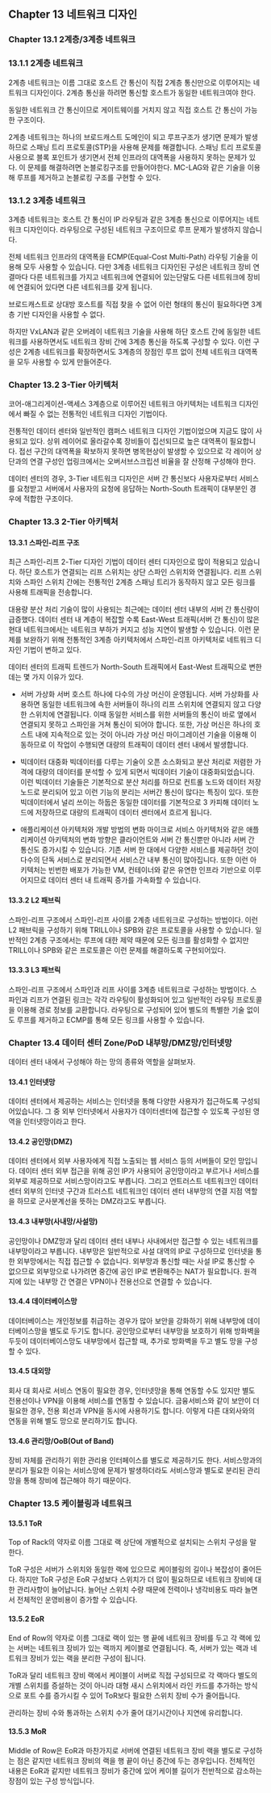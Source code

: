 ## Chapter 13 네트워크 디자인

### Chapter 13.1 2계층/3계층 네트워크

### 13.1.1 2계층 네트워크
2계층 네트워크는 이름 그대로 호스트 간 통신이 직접 2계층 통신만으로 이루어지는 네트워크 디자인이다. 2계층 통신을 하려면 통신할 호스트가 동일한 네트워크여야 한다.

동일한 네트워크 간 통신이므로 게이트웨이를 거치지 않고 직접 호스트 간 통신이 가능한 구조이다.

2계층 네트워크는 하나의 브로드캐스트 도메인이 되고 루프구조가 생기면 문제가 발생하므로 스패닝 트리 프로토콜(STP)을 사용해 문제를 해결합니다. 스패닝 트리 프로토콜 사용으로 블록 포인트가 생기면서 전체 인프라의 대역폭을 사용하지 못하는 문제가 있다. 이 문제를 해결하려면 논블로킹구조를 만들어야한다. MC-LAG와 같은 기술을 이용해 루프를 제거하고 논블로킹 구조를 구현할 수 있다.

### 13.1.2 3계층 네트워크
3계층 네트워크는 호스트 간 통신이 IP 라우팅과 같은 3계층 통신으로 이루어지는 네트워크 디자인이다. 라우팅으로 구성된 네트워크 구조이므로 루프 문제가 발생하지 않습니다.

전체 네트워크 인프라의 대역폭을 ECMP(Equal-Cost Multi-Path) 라우팅 기술을 이용해 모두 사용할 수 있습니다. 다만 3계층 네트워크 디자인된 구성은 네트워크 장비 연결마다 다른 네트워크를 가지고 네트워크에 연결되어 있는단말도 다른 네트워크에 장비에 연결되어 있다면 다른 네트워크를 갖게 됩니다.

브로드캐스트로 상대방 호스트를 직접 찾을 수 없어 이런 형태의 통신이 필요하다면 3계층 기반 디자인을 사용할 수 없다.

하지만 VxLAN과 같은 오버레이 네트워크 기술을 사용해 하단 호스트 간에 동일한 네트워크를 사용하면서도 네트워크 장비 간에 3계층 통신을 하도록 구성할 수 있다. 이런 구성은 2계층 네트워크를 확장하면서도 3계층의 장점인 루프 없이 전체 네트워크 대역폭을 모두 사용할 수 있게 만들어준다.

### Chapter 13.2 3-Tier 아키텍처

코어-애그리게이션-액세스 3계층으로 이루어진 네트워크 아키텍처는 네트워크 디자인에서 빠질 수 없는 전통적인 네트워크 디자인 기법이다.

전통적인 데이터 센터와 일반적인 캠퍼스 네트워크 디자인 기법이었으며 지금도 많이 사용되고 있다. 상위 레이어로 올라갈수록 장비들이 집선되므로 높은 대역폭이 필요합니다. 접선 구간의 대역폭을 확보하지 못하면 병목현상이 발생할 수 있으므로 각 레이어 상단과의 연결 구성인 업링크에서는 오버서브스크립션 비율을 잘 산정해 구성해야 한다.

데이터 센터의 경우, 3-Tier 네트워크 디자인은 서버 간 통신보다 사용자로부터 서비스를 요청받고 서버에서 사용자의 요청에 응답하는 North-South 트래픽이 대부분인 경우에 적합한 구조이다.

### Chapter 13.3 2-Tier 아키텍처

#### 13.3.1 스파인-리프 구조
최근 스파인-리프 2-Tier 디자인 기법이 데이터 센터 디자인으로 많이 적용되고 있습니다. 하단 호스트가 연결되는 리프 스위치는 상단 스파인 스위치와 연결됩니다. 리프 스위치와 스파인 스위치 간에는 전통적인 2계층 스패닝 트리가 동작하지 않고 모든 링크를 사용해 트래픽을 전송합니다.

대용량 분산 처리 기술이 많이 사용되는 최근에는 데이터 센터 내부의 서버 간 통신량이 급증했다. 데이터 센터 내 계층이 복잡할 수록 East-West 트래픽(서버 간 통신)이 많은 현대 네트워크에서는 네트워크 부하가 커지고 성능 지연이 발생할 수 있습니다. 이런 문제를 보완하기 위해 전통적인 3계층 아키텍처에서 스파인-리프 아키텍처로 네트워크 디자인 기법이 변하고 있다.

데이터 센터의 트래픽 트렌드가 North-South 트래픽에서 East-West 트래픽으로 변한 데는 몇 가지 이유가 있다.

- 서버 가상화
서버 호스트 하나에 다수의 가상 머신이 운영됩니다. 서버 가상화를 사용하면 동일한 네트워크에 속한 서버들이 하나의 리프 스위치에 연결되지 않고 다양한 스위치에 연결됩니다. 이때 동일한 서비스를 위한 서버들의 통신이 바로 옆에서 연결되지 못하고 스파인을 거쳐 통신이 되어야 합니다. 또한, 가상 머신은 하나의 호스트 내에 지속적으로 있는 것이 아니라 가상 머신 마이그레이션 기술을 이용해 이동하므로 이 작업이 수행되면 대량의 트래픽이 데이터 센터 내에서 발생합니다.

- 빅데이터 대중화
빅데이터를 다루는 기술이 오픈 소스화되고 분산 처리로 저렴한 가격에 대량의 데이터를 분석할 수 있게 되면서 빅데이터 기술이 대중화되었습니다. 이런 빅데이터 기술들은 기본적으로 분산 처리를 하므로 컨트롤 노드와 데이터 저장 노드로 분리되어 있고 이런 기능의 분리는 서버간 통신이 많다는 특징이 있다. 또한 빅데이터에서 널리 쓰이는 하둡은 동일한 데이터를 기본적으로 3 카피해 데이터 노드에 저장하므로 대량의 트래픽이 데이터 센터에서 흐르게 됩니다.

- 애플리케이션 아키텍처와 개발 방법의 변화
마이크로 서비스 아키텍처와 같은 애플리케이션 아키텍처의 변화 방향은 클라이언트와 서버 간 통신뿐만 아니라 서버 간 통신도 증가시킬 수 있습니다. 기존 서버 한 대에서 다양한 서비스를 제공하던 것이 다수의 단독 서비스로 분리되면서 서비스간 내부 통신이 많아집니다. 또한 이런 아키텍처는 빈번한 배포가 가능한 VM, 컨테이너와 같은 유연한 인프라 기반으로 이루어지므로 데이터 센터 내 트래픽 증가를 가속화할 수 있습니다.

#### 13.3.2 L2 패브릭
스파인-리프 구조에서 스파인-리프 사이를 2계층 네트워크로 구성하는 방법이다. 이런 L2 패브릭을 구성하기 위해 TRILL이나 SPB와 같은 프로토콜을 사용할 수 있습니다. 일반적인 2계층 구조에서는 루프에 대한 제약 때문에 모든 링크를 활성화할 수 없지만 TRILL이나 SPB와 같은 프로토콜은 이런 문제를 해결하도록 구현되어있다.

#### 13.3.3 L3 패브릭
스파인-리프 구조에서 스파인과 리프 사이를 3계층 네트워크로 구성하는 방법이다. 스파인과 리프가 연결된 링크는 각각 라우팅이 활성화되어 있고 일반적인 라우팅 프로토콜을 이용해 경로 정보를 교환합니다. 라우팅으로 구성되어 있어 별도의 특별한 기술 없이도 루프를 제거하고 ECMP를 통해 모든 링크를 사용할 수 있습니다.


### Chapter 13.4 데이터 센터 Zone/PoD 내부망/DMZ망/인터넷망

데이터 센터 내에서 구성해야 하는 망의 종류와 역할을 살펴보자.

#### 13.4.1 인터넷망

데이터 센터에서 제공하는 서비스는 인터넷을 통해 다양한 사용자가 접근하도록 구성되어있습니다. 그 중 외부 인터넷에서 사용자가 데이터센터에 접근할 수 있도록 구성된 영역을 인터넷망이라고 한다.

#### 13.4.2 공인망(DMZ)
데이터 센터에서 외부 사용자에게 직접 노출되는 웹 서비스 등의 서버들이 모인 망입니다. 데이터 센터 외부 접근을 위해 공인 IP가 사용되어 공인망이라고 부르거나 서비스를 외부로 제공하므로 서비스망이라고도 부릅니다. 그리고 언트러스트 네트워크인 데이터 센터 외부의 인터넷 구간과 트러스트 네트워크인 데이터 센터 내부망의 연결 지점 역할을 하므로 군사분계선을 뜻하는 DMZ라고도 부릅니다.

#### 13.4.3 내부망(사내망/사설망)
공인망이나 DMZ망과 달리 데이터 센터 내부나 사내에서만 접근할 수 있는 네트워크를 내부망이라고 부릅니다. 내부망은 일반적으로 사설 대역의 IP로 구성하므로 인터넷을 통한 외부망에서는 직접 접근할 수 없습니다. 외부망과 통신할 때는 사설 IP로 통신할 수 없으므로 외부망으로 나가려면 중간에 공인 IP로 변환해주는 NAT가 필요합니다. 원격지에 있는 내부망 간 연결은 VPN이나 전용선으로 연결할 수 있습니다.

#### 13.4.4 데이터베이스망
데이터베이스는 개인정보를 취급하는 경우가 많아 보안을 강화하기 위해 내부망에 데이터베이스망을 별도로 두기도 합니다. 공인망으로부터 내부망을 보호하기 위해 방화벽을 두듯이 데이터베이스망도 내부망에서 접근할 때, 추가로 방화벽을 두고 별도 망을 구성할 수 있다.

#### 13.4.5 대외망
회사 대 회사로 서비스 연동이 필요한 경우, 인터넷망을 통해 연동할 수도 있지만 별도 전용선이나 VPN을 이용해 서비스를 연동할 수 있습니다. 금융서비스와 같이 보안이 더 필요한 경우, 전용 회선과 VPN을 동시에 사용하기도 합니다. 이렇게 다른 대외사와의 연동을 위해 별도 망으로 분리하기도 합니다.

#### 13.4.6 관리망/OoB(Out of Band)
장비 자체를 관리하기 위한 관리용 인터페이스를 별도로 제공하기도 한다. 서비스망과의 분리가 필요한 이유는 서비스망에 문제가 발생하더라도 서비스망과 별도로 분리된 관리망을 통해 장비에 접근해야 하기 때문이다.


### Chapter 13.5 케이블링과 네트워크

#### 13.5.1 ToR
Top of Rack의 약자로 이름 그대로 랙 상단에 개별적으로 설치되는 스위치 구성을 말한다. 

ToR 구성은 서버가 스위치와 동일한 랙에 있으므로 케이블링의 길이나 복잡성이 줄어든다. 하지만 ToR 구성은 EoR 구성보다 스위치가 더 많이 필요하므로 네트워크 장비에 대한 관리사항이 늘어납니다. 늘어난 스위치 수량 때문에 전력이나 냉각비용도 따라 늘면서 전체적인 운영비용이 증가할 수 있습니다.

#### 13.5.2 EoR
End of Row의 약자로 이름 그대로 랙이 있는 행 끝에 네트워크 장비를 두고 각 랙에 있는 서버는 네트워크 장비가 있는 랙까지 케이블로 연결됩니다. 즉, 서버가 있는 랙과 네트워크 장비가 있는 랙을 분리한 구성이 됩니다.

ToR과 달리 네트워크 장비 랙에서 케이블이 서버로 직접 구성되므로 각 랙마다 별도의 개별 스위치를 증설하는 것이 아니라 대형 새시 스위치에서 라인 카드를 추가하는 방식으로 포트 수를 증가시킬 수 있어 ToR보다 필요한 스위치 장비 수가 줄어듭니다.

관리하는 장비 수와 통과하는 스위치 수가 줄어 대기시간이나 지연에 유리합니다.

#### 13.5.3 MoR
Middle of Row은 EoR과 마찬가지로 서버에 연결된 네트워크 장비 랙을 별도로 구성하는 점은 같지만 네트워크 장비의 랙을 행 끝이 아닌 중간에 두는 경우입니다. 전체적인 내용은 EoR과 같지만 네트워크 장비가 중간에 있어 케이블 길이가 전반적으로 감소하는 장점이 있는 구성 방식입니다.